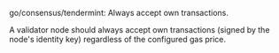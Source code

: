 go/consensus/tendermint: Always accept own transactions.

A validator node should always accept own transactions (signed by the node's identity key)
regardless of the configured gas price.
